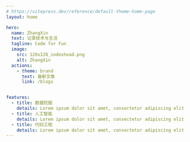 ```yaml
---
# https://vitepress.dev/reference/default-theme-home-page
layout: home

hero:
  name: ZhangXin
  text: 记录技术与生活
  tagline: Code for Fun
  image:
    src: 128x128_indexhead.png
    alt: ZhangXin
  actions:
    - theme: brand
      text: 最新文章
      link: /blogs


features:
  - title: 数据挖掘
    details: Lorem ipsum dolor sit amet, consectetur adipiscing elit
  - title: 人工智能
    details: Lorem ipsum dolor sit amet, consectetur adipiscing elit
  - title: 代码工程
    details: Lorem ipsum dolor sit amet, consectetur adipiscing elit
---
```

